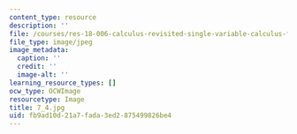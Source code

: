 ```yaml
---
content_type: resource
description: ''
file: /courses/res-18-006-calculus-revisited-single-variable-calculus-fall-2010/fb9ad10d21a7fada3ed2875499826be4_7_4.jpg
file_type: image/jpeg
image_metadata:
  caption: ''
  credit: ''
  image-alt: ''
learning_resource_types: []
ocw_type: OCWImage
resourcetype: Image
title: 7_4.jpg
uid: fb9ad10d-21a7-fada-3ed2-875499826be4
---
```

